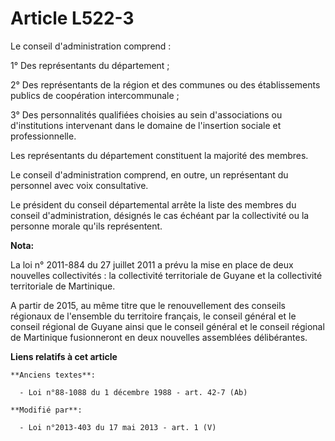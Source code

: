 # Article L522-3

Le conseil d'administration comprend :

1° Des représentants du département ;

2° Des représentants de la région et des communes ou des établissements publics de coopération intercommunale ;

3° Des personnalités qualifiées choisies au sein d'associations ou d'institutions intervenant dans le domaine de l'insertion
sociale et professionnelle.

Les représentants du département constituent la majorité des membres.

Le conseil d'administration comprend, en outre, un représentant du personnel avec voix consultative.

Le président du conseil départemental arrête la liste des membres du conseil d'administration, désignés le cas échéant par la
collectivité ou la personne morale qu'ils représentent.

**Nota:**

La loi n° 2011-884 du 27 juillet 2011 a prévu la mise en place de deux nouvelles collectivités : la collectivité territoriale
de Guyane et la collectivité territoriale de Martinique.

A partir de 2015, au même titre que le renouvellement des conseils régionaux de l'ensemble du territoire français, le conseil
général et le conseil régional de Guyane ainsi que le conseil général et le conseil régional de Martinique fusionneront en
deux nouvelles assemblées délibérantes.

**Liens relatifs à cet article**

	**Anciens textes**:

	  - Loi n°88-1088 du 1 décembre 1988 - art. 42-7 (Ab)

	**Modifié par**:

	  - Loi n°2013-403 du 17 mai 2013 - art. 1 (V)
